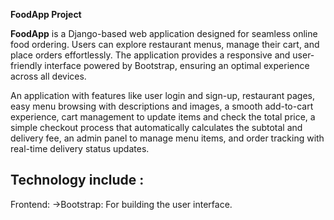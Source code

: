  **FoodApp Project**

**FoodApp** is a Django-based web application designed for seamless online food ordering. Users can explore restaurant menus, manage their cart, and place orders effortlessly. The application provides a responsive and user-friendly interface powered by Bootstrap, ensuring an optimal experience across all devices.

An application with features like user login and sign-up, restaurant pages, easy menu browsing with descriptions and images, a smooth add-to-cart experience, cart management to update items and check the total price, a simple checkout process that automatically calculates the subtotal and delivery fee, an admin panel to manage menu items, and order tracking with real-time delivery status updates.

## Technology include : 
Frontend: ->Bootstrap: For building the user interface.













